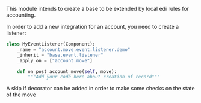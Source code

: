 This module intends to create a base to be extended by local edi rules
for accounting.

In order to add a new integration for an account, you need to create a
listener:

``` python
class MyEventListener(Component):
    _name = "account.move.event.listener.demo"
    _inherit = "base.event.listener"
    _apply_on = ["account.move"]

    def on_post_account_move(self, move):
        """Add your code here about creation of record"""
```

A skip if decorator can be added in order to make some checks on the
state of the move
